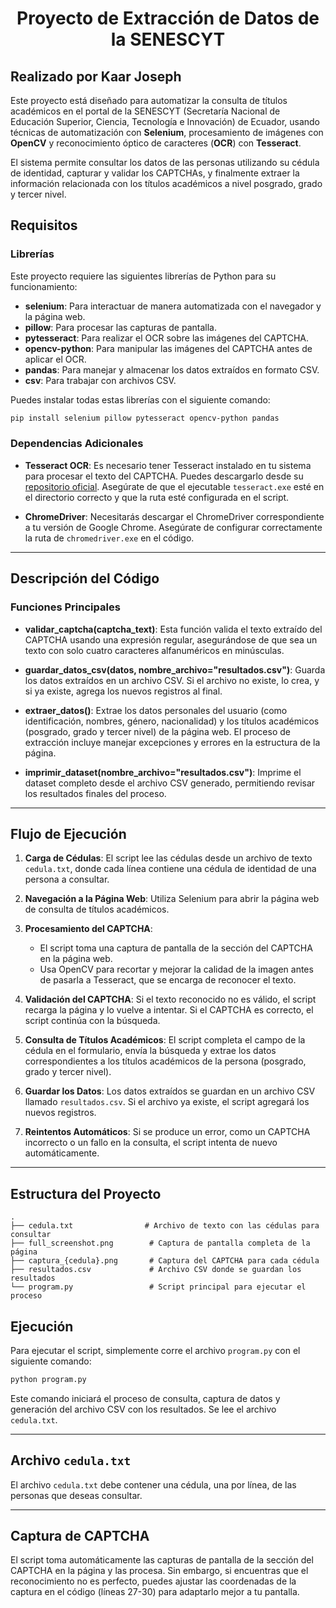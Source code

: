<h1 align="center">Proyecto de Extracción de Datos de la SENESCYT</h1>

## Realizado por Kaar Joseph

Este proyecto está diseñado para automatizar la consulta de títulos académicos en el portal de la SENESCYT (Secretaría Nacional de Educación Superior, Ciencia, Tecnología e Innovación) de Ecuador, usando técnicas de automatización con **Selenium**, procesamiento de imágenes con **OpenCV** y reconocimiento óptico de caracteres (**OCR**) con **Tesseract**.

El sistema permite consultar los datos de las personas utilizando su cédula de identidad, capturar y validar los CAPTCHAs, y finalmente extraer la información relacionada con los títulos académicos a nivel posgrado, grado y tercer nivel.

## Requisitos

### Librerías

Este proyecto requiere las siguientes librerías de Python para su funcionamiento:

- **selenium**: Para interactuar de manera automatizada con el navegador y la página web.
- **pillow**: Para procesar las capturas de pantalla.
- **pytesseract**: Para realizar el OCR sobre las imágenes del CAPTCHA.
- **opencv-python**: Para manipular las imágenes del CAPTCHA antes de aplicar el OCR.
- **pandas**: Para manejar y almacenar los datos extraídos en formato CSV.
- **csv**: Para trabajar con archivos CSV.

Puedes instalar todas estas librerías con el siguiente comando:

```bash
pip install selenium pillow pytesseract opencv-python pandas
```

### Dependencias Adicionales

- **Tesseract OCR**: Es necesario tener Tesseract instalado en tu sistema para procesar el texto del CAPTCHA. Puedes descargarlo desde su [repositorio oficial](https://github.com/tesseract-ocr/tesseract). Asegúrate de que el ejecutable `tesseract.exe` esté en el directorio correcto y que la ruta esté configurada en el script.

- **ChromeDriver**: Necesitarás descargar el ChromeDriver correspondiente a tu versión de Google Chrome. Asegúrate de configurar correctamente la ruta de `chromedriver.exe` en el código.

---

## Descripción del Código

### Funciones Principales

- **validar_captcha(captcha_text)**: Esta función valida el texto extraído del CAPTCHA usando una expresión regular, asegurándose de que sea un texto con solo cuatro caracteres alfanuméricos en minúsculas.

- **guardar_datos_csv(datos, nombre_archivo="resultados.csv")**: Guarda los datos extraídos en un archivo CSV. Si el archivo no existe, lo crea, y si ya existe, agrega los nuevos registros al final.

- **extraer_datos()**: Extrae los datos personales del usuario (como identificación, nombres, género, nacionalidad) y los títulos académicos (posgrado, grado y tercer nivel) de la página web. El proceso de extracción incluye manejar excepciones y errores en la estructura de la página.

- **imprimir_dataset(nombre_archivo="resultados.csv")**: Imprime el dataset completo desde el archivo CSV generado, permitiendo revisar los resultados finales del proceso.

---

## Flujo de Ejecución

1. **Carga de Cédulas**: El script lee las cédulas desde un archivo de texto `cedula.txt`, donde cada línea contiene una cédula de identidad de una persona a consultar.

2. **Navegación a la Página Web**: Utiliza Selenium para abrir la página web de consulta de títulos académicos.

3. **Procesamiento del CAPTCHA**:
   - El script toma una captura de pantalla de la sección del CAPTCHA en la página web.
   - Usa OpenCV para recortar y mejorar la calidad de la imagen antes de pasarla a Tesseract, que se encarga de reconocer el texto.

4. **Validación del CAPTCHA**: Si el texto reconocido no es válido, el script recarga la página y lo vuelve a intentar. Si el CAPTCHA es correcto, el script continúa con la búsqueda.

5. **Consulta de Títulos Académicos**: El script completa el campo de la cédula en el formulario, envía la búsqueda y extrae los datos correspondientes a los títulos académicos de la persona (posgrado, grado y tercer nivel).

6. **Guardar los Datos**: Los datos extraídos se guardan en un archivo CSV llamado `resultados.csv`. Si el archivo ya existe, el script agregará los nuevos registros.

7. **Reintentos Automáticos**: Si se produce un error, como un CAPTCHA incorrecto o un fallo en la consulta, el script intenta de nuevo automáticamente.

---

## Estructura del Proyecto

```plaintext
.
├── cedula.txt                # Archivo de texto con las cédulas para consultar
├── full_screenshot.png        # Captura de pantalla completa de la página
├── captura_{cedula}.png       # Captura del CAPTCHA para cada cédula
├── resultados.csv             # Archivo CSV donde se guardan los resultados
└── program.py                 # Script principal para ejecutar el proceso
``` 
## Ejecución

Para ejecutar el script, simplemente corre el archivo `program.py` con el siguiente comando:

```bash
python program.py
```

Este comando iniciará el proceso de consulta, captura de datos y generación del archivo CSV con los resultados. Se lee el archivo `cedula.txt`.

---

## Archivo `cedula.txt`

El archivo `cedula.txt` debe contener una cédula, una por línea, de las personas que deseas consultar.

---

## Captura de CAPTCHA

El script toma automáticamente las capturas de pantalla de la sección del CAPTCHA en la página y las procesa. Sin embargo, si encuentras que el reconocimiento no es perfecto, puedes ajustar las coordenadas de la captura en el código (líneas 27-30) para adaptarlo mejor a tu pantalla.
